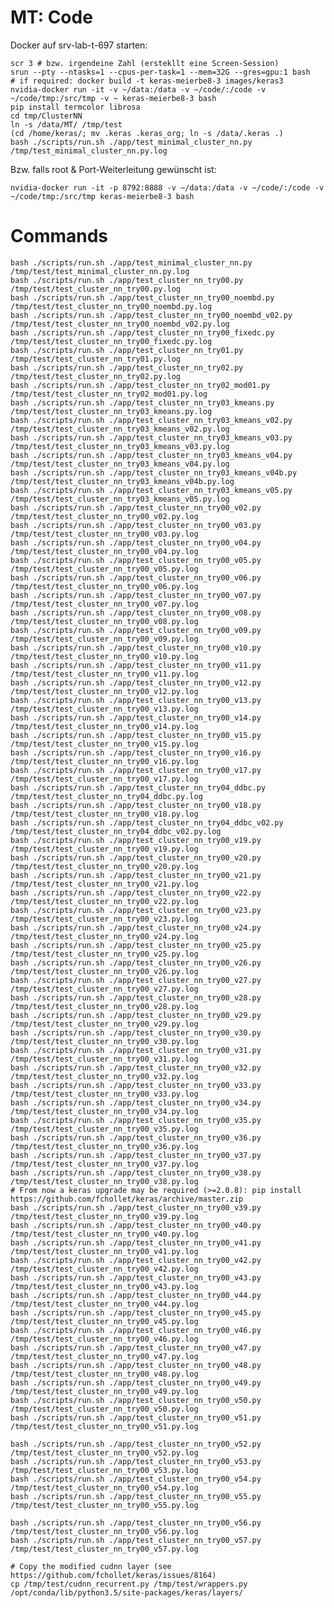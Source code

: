 # MT: Code

Docker auf srv-lab-t-697 starten:
    
    scr 3 # bzw. irgendeine Zahl (erstekllt eine Screen-Session)
    srun --pty --ntasks=1 --cpus-per-task=1 --mem=32G --gres=gpu:1 bash
    # if required: docker build -t keras-meierbe8-3 images/keras3
    nvidia-docker run -it -v ~/data:/data -v ~/code/:/code -v ~/code/tmp:/src/tmp -v ~ keras-meierbe8-3 bash
    pip install termcolor librosa
    cd tmp/ClusterNN
    ln -s /data/MT/ /tmp/test
    (cd /home/keras/; mv .keras .keras_org; ln -s /data/.keras .)
    bash ./scripts/run.sh ./app/test_minimal_cluster_nn.py /tmp/test_minimal_cluster_nn.py.log


Bzw. falls root & Port-Weiterleitung gewünscht ist:

    nvidia-docker run -it -p 8792:8888 -v ~/data:/data -v ~/code/:/code -v ~/code/tmp:/src/tmp keras-meierbe8-3 bash
    
# Commands
	
	bash ./scripts/run.sh ./app/test_minimal_cluster_nn.py /tmp/test/test_minimal_cluster_nn.py.log
	bash ./scripts/run.sh ./app/test_cluster_nn_try00.py /tmp/test/test_cluster_nn_try00.py.log
	bash ./scripts/run.sh ./app/test_cluster_nn_try00_noembd.py /tmp/test/test_cluster_nn_try00_noembd.py.log
	bash ./scripts/run.sh ./app/test_cluster_nn_try00_noembd_v02.py /tmp/test/test_cluster_nn_try00_noembd_v02.py.log
	bash ./scripts/run.sh ./app/test_cluster_nn_try00_fixedc.py /tmp/test/test_cluster_nn_try00_fixedc.py.log
	bash ./scripts/run.sh ./app/test_cluster_nn_try01.py /tmp/test/test_cluster_nn_try01.py.log
	bash ./scripts/run.sh ./app/test_cluster_nn_try02.py /tmp/test/test_cluster_nn_try02.py.log
	bash ./scripts/run.sh ./app/test_cluster_nn_try02_mod01.py /tmp/test/test_cluster_nn_try02_mod01.py.log
	bash ./scripts/run.sh ./app/test_cluster_nn_try03_kmeans.py /tmp/test/test_cluster_nn_try03_kmeans.py.log
	bash ./scripts/run.sh ./app/test_cluster_nn_try03_kmeans_v02.py /tmp/test/test_cluster_nn_try03_kmeans_v02.py.log
	bash ./scripts/run.sh ./app/test_cluster_nn_try03_kmeans_v03.py /tmp/test/test_cluster_nn_try03_kmeans_v03.py.log
	bash ./scripts/run.sh ./app/test_cluster_nn_try03_kmeans_v04.py /tmp/test/test_cluster_nn_try03_kmeans_v04.py.log
	bash ./scripts/run.sh ./app/test_cluster_nn_try03_kmeans_v04b.py /tmp/test/test_cluster_nn_try03_kmeans_v04b.py.log
	bash ./scripts/run.sh ./app/test_cluster_nn_try03_kmeans_v05.py /tmp/test/test_cluster_nn_try03_kmeans_v05.py.log
	bash ./scripts/run.sh ./app/test_cluster_nn_try00_v02.py /tmp/test/test_cluster_nn_try00_v02.py.log
	bash ./scripts/run.sh ./app/test_cluster_nn_try00_v03.py /tmp/test/test_cluster_nn_try00_v03.py.log
	bash ./scripts/run.sh ./app/test_cluster_nn_try00_v04.py /tmp/test/test_cluster_nn_try00_v04.py.log
	bash ./scripts/run.sh ./app/test_cluster_nn_try00_v05.py /tmp/test/test_cluster_nn_try00_v05.py.log
	bash ./scripts/run.sh ./app/test_cluster_nn_try00_v06.py /tmp/test/test_cluster_nn_try00_v06.py.log
	bash ./scripts/run.sh ./app/test_cluster_nn_try00_v07.py /tmp/test/test_cluster_nn_try00_v07.py.log
	bash ./scripts/run.sh ./app/test_cluster_nn_try00_v08.py /tmp/test/test_cluster_nn_try00_v08.py.log
	bash ./scripts/run.sh ./app/test_cluster_nn_try00_v09.py /tmp/test/test_cluster_nn_try00_v09.py.log
	bash ./scripts/run.sh ./app/test_cluster_nn_try00_v10.py /tmp/test/test_cluster_nn_try00_v10.py.log
	bash ./scripts/run.sh ./app/test_cluster_nn_try00_v11.py /tmp/test/test_cluster_nn_try00_v11.py.log
	bash ./scripts/run.sh ./app/test_cluster_nn_try00_v12.py /tmp/test/test_cluster_nn_try00_v12.py.log
	bash ./scripts/run.sh ./app/test_cluster_nn_try00_v13.py /tmp/test/test_cluster_nn_try00_v13.py.log
	bash ./scripts/run.sh ./app/test_cluster_nn_try00_v14.py /tmp/test/test_cluster_nn_try00_v14.py.log
	bash ./scripts/run.sh ./app/test_cluster_nn_try00_v15.py /tmp/test/test_cluster_nn_try00_v15.py.log
	bash ./scripts/run.sh ./app/test_cluster_nn_try00_v16.py /tmp/test/test_cluster_nn_try00_v16.py.log
	bash ./scripts/run.sh ./app/test_cluster_nn_try00_v17.py /tmp/test/test_cluster_nn_try00_v17.py.log
	bash ./scripts/run.sh ./app/test_cluster_nn_try04_ddbc.py /tmp/test/test_cluster_nn_try04_ddbc.py.log
	bash ./scripts/run.sh ./app/test_cluster_nn_try00_v18.py /tmp/test/test_cluster_nn_try00_v18.py.log
	bash ./scripts/run.sh ./app/test_cluster_nn_try04_ddbc_v02.py /tmp/test/test_cluster_nn_try04_ddbc_v02.py.log
	bash ./scripts/run.sh ./app/test_cluster_nn_try00_v19.py /tmp/test/test_cluster_nn_try00_v19.py.log
	bash ./scripts/run.sh ./app/test_cluster_nn_try00_v20.py /tmp/test/test_cluster_nn_try00_v20.py.log
	bash ./scripts/run.sh ./app/test_cluster_nn_try00_v21.py /tmp/test/test_cluster_nn_try00_v21.py.log
	bash ./scripts/run.sh ./app/test_cluster_nn_try00_v22.py /tmp/test/test_cluster_nn_try00_v22.py.log
	bash ./scripts/run.sh ./app/test_cluster_nn_try00_v23.py /tmp/test/test_cluster_nn_try00_v23.py.log
	bash ./scripts/run.sh ./app/test_cluster_nn_try00_v24.py /tmp/test/test_cluster_nn_try00_v24.py.log
	bash ./scripts/run.sh ./app/test_cluster_nn_try00_v25.py /tmp/test/test_cluster_nn_try00_v25.py.log
	bash ./scripts/run.sh ./app/test_cluster_nn_try00_v26.py /tmp/test/test_cluster_nn_try00_v26.py.log
	bash ./scripts/run.sh ./app/test_cluster_nn_try00_v27.py /tmp/test/test_cluster_nn_try00_v27.py.log
	bash ./scripts/run.sh ./app/test_cluster_nn_try00_v28.py /tmp/test/test_cluster_nn_try00_v28.py.log
	bash ./scripts/run.sh ./app/test_cluster_nn_try00_v29.py /tmp/test/test_cluster_nn_try00_v29.py.log
	bash ./scripts/run.sh ./app/test_cluster_nn_try00_v30.py /tmp/test/test_cluster_nn_try00_v30.py.log
	bash ./scripts/run.sh ./app/test_cluster_nn_try00_v31.py /tmp/test/test_cluster_nn_try00_v31.py.log
	bash ./scripts/run.sh ./app/test_cluster_nn_try00_v32.py /tmp/test/test_cluster_nn_try00_v32.py.log
	bash ./scripts/run.sh ./app/test_cluster_nn_try00_v33.py /tmp/test/test_cluster_nn_try00_v33.py.log
	bash ./scripts/run.sh ./app/test_cluster_nn_try00_v34.py /tmp/test/test_cluster_nn_try00_v34.py.log
	bash ./scripts/run.sh ./app/test_cluster_nn_try00_v35.py /tmp/test/test_cluster_nn_try00_v35.py.log
	bash ./scripts/run.sh ./app/test_cluster_nn_try00_v36.py /tmp/test/test_cluster_nn_try00_v36.py.log
	bash ./scripts/run.sh ./app/test_cluster_nn_try00_v37.py /tmp/test/test_cluster_nn_try00_v37.py.log
	bash ./scripts/run.sh ./app/test_cluster_nn_try00_v38.py /tmp/test/test_cluster_nn_try00_v38.py.log
	# From now a keras upgrade may be required (>=2.0.8): pip install https://github.com/fchollet/keras/archive/master.zip
	bash ./scripts/run.sh ./app/test_cluster_nn_try00_v39.py /tmp/test/test_cluster_nn_try00_v39.py.log
	bash ./scripts/run.sh ./app/test_cluster_nn_try00_v40.py /tmp/test/test_cluster_nn_try00_v40.py.log
	bash ./scripts/run.sh ./app/test_cluster_nn_try00_v41.py /tmp/test/test_cluster_nn_try00_v41.py.log
	bash ./scripts/run.sh ./app/test_cluster_nn_try00_v42.py /tmp/test/test_cluster_nn_try00_v42.py.log
	bash ./scripts/run.sh ./app/test_cluster_nn_try00_v43.py /tmp/test/test_cluster_nn_try00_v43.py.log
	bash ./scripts/run.sh ./app/test_cluster_nn_try00_v44.py /tmp/test/test_cluster_nn_try00_v44.py.log
	bash ./scripts/run.sh ./app/test_cluster_nn_try00_v45.py /tmp/test/test_cluster_nn_try00_v45.py.log
	bash ./scripts/run.sh ./app/test_cluster_nn_try00_v46.py /tmp/test/test_cluster_nn_try00_v46.py.log
	bash ./scripts/run.sh ./app/test_cluster_nn_try00_v47.py /tmp/test/test_cluster_nn_try00_v47.py.log
	bash ./scripts/run.sh ./app/test_cluster_nn_try00_v48.py /tmp/test/test_cluster_nn_try00_v48.py.log
	bash ./scripts/run.sh ./app/test_cluster_nn_try00_v49.py /tmp/test/test_cluster_nn_try00_v49.py.log
	bash ./scripts/run.sh ./app/test_cluster_nn_try00_v50.py /tmp/test/test_cluster_nn_try00_v50.py.log
	bash ./scripts/run.sh ./app/test_cluster_nn_try00_v51.py /tmp/test/test_cluster_nn_try00_v51.py.log

	bash ./scripts/run.sh ./app/test_cluster_nn_try00_v52.py /tmp/test/test_cluster_nn_try00_v52.py.log
	bash ./scripts/run.sh ./app/test_cluster_nn_try00_v53.py /tmp/test/test_cluster_nn_try00_v53.py.log
	bash ./scripts/run.sh ./app/test_cluster_nn_try00_v54.py /tmp/test/test_cluster_nn_try00_v54.py.log
	bash ./scripts/run.sh ./app/test_cluster_nn_try00_v55.py /tmp/test/test_cluster_nn_try00_v55.py.log

	bash ./scripts/run.sh ./app/test_cluster_nn_try00_v56.py /tmp/test/test_cluster_nn_try00_v56.py.log
	bash ./scripts/run.sh ./app/test_cluster_nn_try00_v57.py /tmp/test/test_cluster_nn_try00_v57.py.log

    # Copy the modified cudnn layer (see https://github.com/fchollet/keras/issues/8164)
	cp /tmp/test/cudnn_recurrent.py /tmp/test/wrappers.py /opt/conda/lib/python3.5/site-packages/keras/layers/

